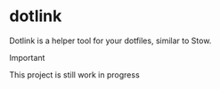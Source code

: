 # dotlink

Dotlink is a helper tool for your dotfiles, similar to Stow.

> [!IMPORTANT]  
> This project is still work in progress
